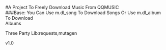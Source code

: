 #A Project To Freely Download Music From QQMUSIC    
###Base:
You Can Use m.dl_song To Download Songs Or Use m.dl_album To Download   
Albums  




Three Party Lib:requests,mutagen

v1.0







                                                       
                                                       
                                                                        